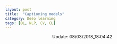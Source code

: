 ```yaml
---
layout: post
title:  "Captioning models"
category: Deep learning
tags: [DL, NLP, CV, CL]
---
```






<center> Update: 08/03/2018_18:04:42</center>

  	
